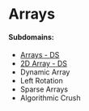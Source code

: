 # Arrays

#### Subdomains:
- [Arrays - DS](./arrays-ds)
- [2D Array - DS](./2d-array)
- Dynamic Array
- Left Rotation
- Sparse Arrays
- Algorithmic Crush
